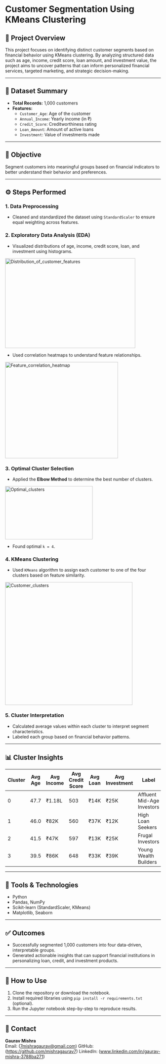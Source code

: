 # Customer Segmentation Using KMeans Clustering

## 📌 Project Overview
This project focuses on identifying distinct customer segments based on financial behavior using KMeans clustering. By analyzing structured data such as age, income, credit score, loan amount, and investment value, the project aims to uncover patterns that can inform personalized financial services, targeted marketing, and strategic decision-making.

----

## 📂 Dataset Summary
- **Total Records:** 1,000 customers
- **Features:**
  - `Customer_Age`: Age of the customer
  - `Annual_Income`: Yearly income (in ₹)
  - `Credit_Score`: Creditworthiness rating
  - `Loan_Amount`: Amount of active loans
  - `Investment`: Value of investments made

----

## 🎯 Objective
Segment customers into meaningful groups based on financial indicators to better understand their behavior and preferences.

----

## ⚙️ Steps Performed

### 1. Data Preprocessing
- Cleaned and standardized the dataset using `StandardScaler` to ensure equal weighting across features.

### 2. Exploratory Data Analysis (EDA)
- Visualized distributions of age, income, credit score, loan, and investment using histograms.
<img width="421" height="290" alt="Distribution_of_customer_features" src="https://github.com/user-attachments/assets/076b989e-9b1e-4584-8d8b-ec62ece3a5f6" />

- Used correlation heatmaps to understand feature relationships.
<img width="365" height="311" alt="Feature_correlation_heatmap" src="https://github.com/user-attachments/assets/5e33ce0d-5cb6-46dd-a834-b19ddfc84b7e" />


### 3. Optimal Cluster Selection
- Applied the **Elbow Method** to determine the best number of clusters.
<img width="283" height="172" alt="Optimal_clusters" src="https://github.com/user-attachments/assets/97a6fd16-f3df-4aea-b471-61fb4ed0634b" />

- Found optimal `k = 4`.

### 4. KMeans Clustering
- Used `KMeans` algorithm to assign each customer to one of the four clusters based on feature similarity.
<img width="412" height="397" alt="Customer_clusters" src="https://github.com/user-attachments/assets/dc320e29-abb3-4800-8e04-43630a59fccb" />


### 5. Cluster Interpretation
- Calculated average values within each cluster to interpret segment characteristics.
- Labeled each group based on financial behavior patterns.

----

## 📊 Cluster Insights

| Cluster | Avg Age | Avg Income | Avg Credit Score | Avg Loan | Avg Investment | Label |
|---------|---------|------------|------------------|----------|----------------|-------|
| 0       | 47.7    | ₹1.18L     | 503              | ₹14K     | ₹25K           | Affluent Mid-Age Investors |
| 1       | 46.0    | ₹82K       | 560              | ₹37K     | ₹12K           | High Loan Seekers |
| 2       | 41.5    | ₹47K       | 597              | ₹13K     | ₹25K           | Frugal Investors |
| 3       | 39.5    | ₹86K       | 648              | ₹33K     | ₹39K           | Young Wealth Builders |

----
## 🧰 Tools & Technologies
- Python
- Pandas, NumPy
- Scikit-learn (StandardScaler, KMeans)
- Matplotlib, Seaborn

----

## ✅ Outcomes
- Successfully segmented 1,000 customers into four data-driven, interpretable groups.
- Generated actionable insights that can support financial institutions in personalizing loan, credit, and investment products.

----

## 🚀 How to Use
1. Clone the repository or download the notebook.
2. Install required libraries using `pip install -r requirements.txt` (optional).
3. Run the Jupyter notebook step-by-step to reproduce results.

----

## 👤 Contact
**Gaurav Mishra**  
Email: (7mishragaurav@gmail.com)
GitHub: (https://github.com/mishragaurav7)
LinkedIn: (www.linkedin.com/in/gaurav-mishra-3788ba271)

